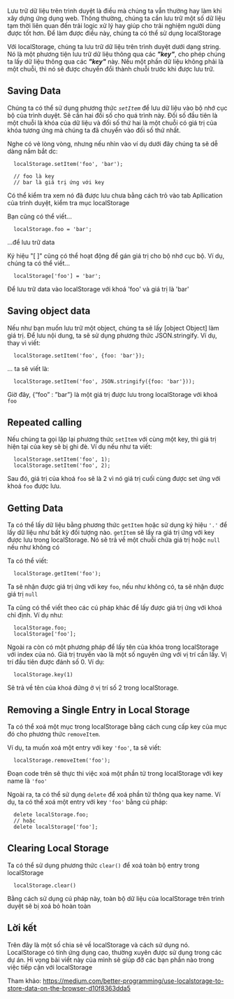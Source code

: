 Lưu trữ dữ liệu trên trình duyệt là điều mà chúng ta vẫn thường hay làm khi xây dựng ứng dụng web. Thông thường, chúng ta cần lưu trữ một số dữ liệu tạm thời liên quan đến trải logic xử lý hay giúp cho trải nghiệm người dùng được tốt hơn. Để làm được điều này, chúng ta có thể sử dụng localStorage

Với localStorage, chúng ta lưu trữ dữ liệu trên trình duyệt dưới dạng string. Nó là một phương tiện lưu trữ dữ liệu thông qua các ***"key"***, cho phép chúng ta lấy dữ liệu thông qua các ***"key"*** này. Nếu một phần dữ liệu không phải là một chuỗi, thì nó sẽ được chuyển đổi thành  chuỗi trước khi được lưu trữ.

## Saving Data

Chúng ta có thể sử dụng phương thức *`setItem`* để lưu dữ liệu vào bộ nhớ cục bộ của trình duyệt. Sẽ cần hai đối số cho quá trình này. Đối số đầu tiên là một chuỗi là khóa của dữ liệu và đối số thứ hai là một chuỗi có giá trị của khóa tương ứng mà chúng ta đã chuyển vào đối số thứ nhất.

Nghe có vẻ lòng vòng, nhưng nếu nhìn vào ví dụ dưới đây chúng ta sẽ dễ dàng nắm bắt dc:

```
  localStorage.setItem('foo', 'bar');
  
  // foo là key
  // bar là giá trị ứng với key
```

Có thể kiểm tra xem nó đã được lưu chưa bằng cách trỏ vào tab Apllication của trình duyệt, kiểm tra mục localStorage

Bạn cũng có thể viết...

```
  localStorage.foo = 'bar';
```

...để lưu trữ data

Ký hiệu "[ ]" cũng có thể hoạt động để gán giá trị cho bộ nhớ cục bộ. Ví dụ, chúng ta có thể viết...

```
  localStorage['foo'] = 'bar';
```

Để lưu trữ data vào localStorage với khoá 'foo' và giá trị là 'bar'

## Saving object data

Nếu như bạn muốn lưu trữ một object, chúng ta sẽ lấy [object Object] làm giá trị. Để lưu nội dung, ta sẽ sử dụng phương thức JSON.stringify. Ví dụ, thay vì viết:

```
  localStorage.setItem('foo', {foo: 'bar'});
```

... ta sẽ viết là:

```
  localStorage.setItem('foo', JSON.stringify({foo: 'bar'}));
```

Giờ đây, {“foo” : ”bar”} là một giá trị được lưu trong localStorage với khoá `foo`

## Repeated calling

Nếu chúng ta gọi lặp lại phương thức `setItem` với cùng một key, thì giá trị hiện tại của key sẽ bị ghi đè.
Ví dụ nếu như ta viết:

```
  localStorage.setItem('foo', 1);
  localStorage.setItem('foo', 2);
```

Sau đó, giá trị của khoá `foo` sẽ là 2 vì nó giá trị cuối cùng được set ứng với khoá `foo` được lưu.

## Getting Data

Ta có thể lấy dữ liệu bằng phương thức `getItem` hoặc sử dụng ký hiệu `'.'` để lấy dữ liệu như bất kỳ đối tượng nào. `getItem` sẽ lấy ra giá trị ứng với key được lưu trong localStorage. Nó sẽ trả về một chuỗi chứa giá trị hoặc `null` nếu như không có

Ta có thể viết:

```
  localStorage.getItem('foo');
```

Ta sẽ nhận được giá trị ứng với key `foo`, nếu như không có, ta sẽ nhận được giá trị `null`

Ta cũng có thể viết theo các cú pháp khác để lấy được giá trị ứng với khoá chỉ định. Ví dụ như:

```
  localStorage.foo;
  localStorage['foo'];
```

Ngoài ra còn có một phương pháp để lấy tên của khóa trong localStorage với index của nó. Giá trị truyền vào là một số nguyên ứng với vị trí cần lấy. Vị trí đầu tiên được đánh số 0.
Ví dụ:

```
  localStorage.key(1)
```

Sẽ trả về tên của khoá đứng ở vị trí số 2 trong localStorage.

## Removing a Single Entry in Local Storage

Ta có thể xoá một mục trong localStorage bằng cách cung cấp key của mục đó cho phương thức `removeItem`.

Ví dụ, ta muốn xoá một entry với key `'foo'`, ta sẽ viết:

```
  localStorage.removeItem('foo');
```

Đoạn code trên sẽ thực thi việc xoá một phần tử trong localStorage với key name là `'foo'`

Ngoài ra, ta có thể sử dụng `delete` để xoá phần tử thông qua key name. Ví dụ, ta có thể xoá một entry với key `'foo'` bằng cú pháp:

```
  delete localStorage.foo;
  // hoặc
  delete localStorage['foo'];
```

## Clearing Local Storage
Ta có thể sử dụng phương thức `clear()` để xoá toàn bộ entry trong localStorage

```
  localStorage.clear()
```

Bằng cách sử dụng cú pháp này, toàn bộ dữ liệu của localStorage trên trình duyệt sẽ bị xoá bỏ hoàn toàn

## Lời kết
Trên đây là một số chia sẻ về localStorage và cách sử dụng nó. LocalStorage có tính ứng dụng cao, thường xuyên được sử dụng trong các dự án. Hi vọng bài viết này của mình sẽ giúp đỡ các bạn phần nào trong việc tiếp cận với localStorage

Tham khảo: https://medium.com/better-programming/use-localstorage-to-store-data-on-the-browser-d10f8363dda5